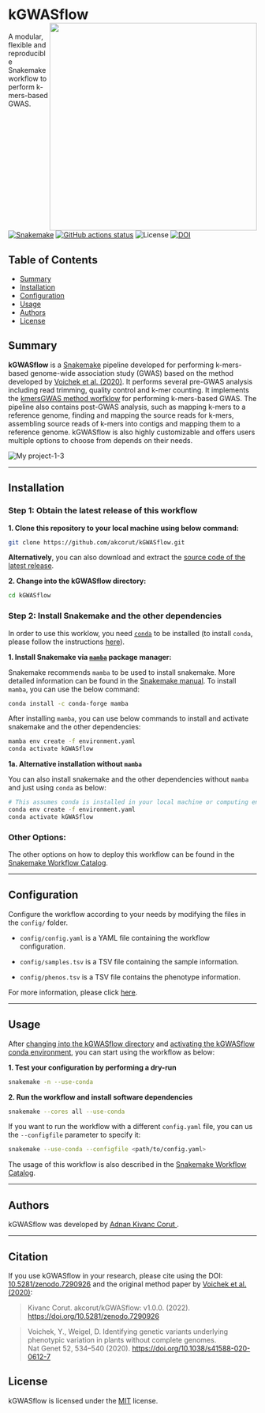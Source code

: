 
# kGWASflow <img align="right" width="420" src="https://user-images.githubusercontent.com/42179487/194161153-cc832e57-dd03-481b-8eed-34cb13ba3097.png">

A modular, flexible and reproducible Snakemake workflow to perform k-mers-based GWAS.

[![Snakemake](https://img.shields.io/badge/snakemake-≥7.14-blue.svg)](https://snakemake.github.io)
[![GitHub actions status](https://github.com/akcorut/kGWASflow/workflows/Tests/badge.svg?branch=main)](https://github.com/akcorut/kGWASflow/actions)
![License](https://img.shields.io/badge/license-MIT-blue.svg)
[![DOI](https://zenodo.org/badge/421139649.svg)](https://zenodo.org/badge/latestdoi/421139649)

## Table of Contents

* [Summary](#summary)
* [Installation](#installation)
* [Configuration](#configuration)
* [Usage](#usage)
* [Authors](#authors)
* [License](#license)

## Summary

**kGWASflow** is a [Snakemake](https://snakemake.github.io) pipeline developed for performing k-mers-based genome-wide association study (GWAS) based on the method developed by [Voichek et al. (2020)](https://www.nature.com/articles/s41588-020-0612-7). It performs several pre-GWAS analysis including read trimming, quality control and k-mer counting. It implements the [kmersGWAS method worfklow](https://github.com/voichek/kmersGWAS/blob/master/manual.pdf) for performing k-mers-based GWAS. The pipeline also contains post-GWAS analysis, such as mapping k-mers to a reference genome, finding and mapping the source reads for k-mers, assembling source reads of k-mers into contigs and mapping them to a reference genome. kGWASflow is also highly customizable and offers users multiple options to choose from depends on their needs.

![My project-1-3](https://user-images.githubusercontent.com/42179487/198741149-406abb40-5d1c-4ed0-9a2f-1c6fd9ebed3c.png)

___________

## Installation

### Step 1: Obtain the latest release of this workflow

**1. Clone this repository to your local machine using below command:**

```bash
git clone https://github.com/akcorut/kGWASflow.git
```

**Alternatively**, you can also download and extract the [source code of the latest release](https://github.com/akcorut/kGWASflow/releases).

**2. Change into the kGWASflow directory:**

```bash
cd kGWASflow
```

### Step 2: Install Snakemake and the other dependencies

In order to use this worklow, you need [`conda`](https://docs.conda.io/projects/conda/en/latest/user-guide/install/index.html) to be installed (to install `conda`, please follow the instructions [here](https://docs.conda.io/projects/conda/en/latest/user-guide/install/index.html)).

**1. Install Snakemake via [`mamba`](https://github.com/mamba-org/mamba) package manager:**

Snakemake recommends `mamba` to be used to install snakemake. More detailed information can be found in the [Snakemake manual](https://snakemake.readthedocs.io/en/stable/getting_started/installation.html). To install `mamba`, you can use the below command:

```bash
conda install -c conda-forge mamba
```

After installing `mamba`, you can use below commands to install and activate snakemake and the other dependencies:

```bash
mamba env create -f environment.yaml
conda activate kGWASflow
```

**1a. Alternative installation without `mamba`** 

You can also install snakemake and the other dependencies without `mamba` and just using `conda` as below:

```bash
# This assumes conda is installed in your local machine or computing environment
conda env create -f environment.yaml
conda activate kGWASflow
```

### Other Options: 

The other options on how to deploy this workflow can be found in the [Snakemake Workflow Catalog](https://snakemake.github.io/snakemake-workflow-catalog/?usage=akcorut%2FkGWASflow).

___________

## Configuration

Configure the workflow according to your needs by modifying the files in the `config/` folder.

- `config/config.yaml` is a YAML file containing the workflow configuration.

- `config/samples.tsv` is a TSV file containing the sample information.

- `config/phenos.tsv` is a TSV file contains the phenotype information.

For more information, please click [here](https://github.com/akcorut/kGWASflow/tree/main/config#configuration-settings).

___________

## Usage

After [changing into the kGWASflow directory](https://github.com/akcorut/kGWASflow#step-1-obtain-the-latest-release-of-this-workflow) and [activating the kGWASflow conda environment](https://github.com/akcorut/kGWASflow#step-2-install-snakemake-and-the-other-dependencies), you can start using the workflow as below:

**1. Test your configuration by performing a dry-run**

```bash
snakemake -n --use-conda 
```

**2. Run the workflow and install software dependencies**

```bash
snakemake --cores all --use-conda
```

If you want to run the workflow with a different `config.yaml` file, you can us the `--configfile` parameter to specify it:

```bash
snakemake --use-conda --configfile <path/to/config.yaml>
```

The usage of this workflow is also described in the [Snakemake Workflow Catalog](https://snakemake.github.io/snakemake-workflow-catalog/?usage=akcorut%2FkGWASflow).

___________

## Authors

kGWASflow was developed by [Adnan Kivanc Corut ](https://www.github.com/akcorut).

___________

## Citation

If you use kGWASflow in your research, please cite using the DOI: [10.5281/zenodo.7290926](https://doi.org/10.5281/zenodo.7290926 ) and the original method paper by [Voichek et al. (2020)](https://www.nature.com/articles/s41588-020-0612-7):

> Kivanc Corut. akcorut/kGWASflow: v1.0.0. (2022). 
> https://doi.org/10.5281/zenodo.7290926 

> Voichek, Y., Weigel, D. Identifying genetic variants underlying phenotypic variation in plants without complete genomes.  
> Nat Genet 52, 534–540 (2020). https://doi.org/10.1038/s41588-020-0612-7

## License
kGWASflow is licensed under the [MIT](LICENSE.md) license.
